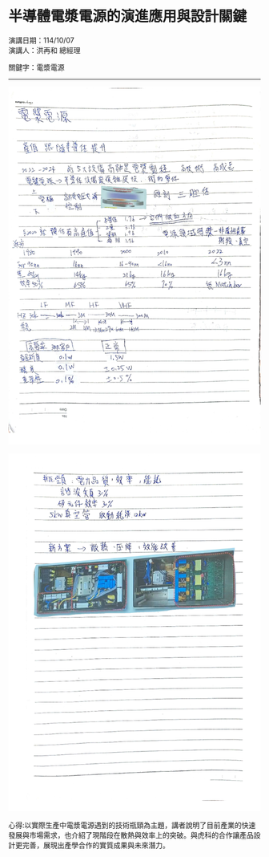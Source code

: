 # 半導體電漿電源的演進應用與設計關鍵

演講日期：114/10/07  
演講人：洪再和 總經理  

關鍵字：電漿電源  

---

![2025-10-7_page-0001](0930image/2025-10-7_page-0001.jpg)

![2025-10-7_page-0002](0930image/2025-10-7_page-0002.jpg)

 心得:以實際生產中電漿電源遇到的技術瓶頸為主題，講者說明了目前產業的快速發展與市場需求，也介紹了現階段在散熱與效率上的突破。與虎科的合作讓產品設計更完善，展現出產學合作的實質成果與未來潛力。
